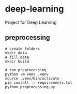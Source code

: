 # deep-learning

Project for Deep Learning

## preprocessing

```shell
# create folders
mkdir data
# fill data
mkdir build

# run preprocessing
python -m venv .venv
source .venv/bin/activate
pip install -r requirements.txt
python preprocessing.py
```

